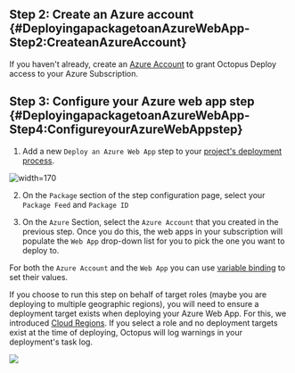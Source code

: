 ## Step 2: Create an Azure account {#DeployingapackagetoanAzureWebApp-Step2:CreateanAzureAccount}

If you haven't already, create an [Azure Account](/docs/infrastructure/deployment-targets/azure/index.md) to grant Octopus Deploy access to your Azure Subscription.

## Step 3: Configure your Azure web app step {#DeployingapackagetoanAzureWebApp-Step4:ConfigureyourAzureWebAppstep}

1. Add a new `Deploy an Azure Web App` step to your [project's deployment process](/docs/deployment-process/steps/index.md).

![](5865899.png "width=170")

2. On the `Package` section of the step configuration page, select your `Package Feed` and `Package ID`

3. On the `Azure` Section, select the `Azure Account` that you created in the previous step. Once you do this, the web apps in your subscription will populate the `Web App` drop-down list for you to pick the one you want to deploy to.

For both the `Azure Account` and the `Web App` you can use [variable binding](/docs/projects/variables/variable-substitutions.md) to set their values.

If you choose to run this step on behalf of target roles (maybe you are deploying to multiple geographic regions), you will need to ensure a deployment target exists when deploying your Azure Web App. For this, we introduced [Cloud Regions](/docs/infrastructure/deployment-targets/cloud-regions.md). If you select a role and no deployment targets exist at the time of deploying, Octopus will log warnings in your deployment's task log.

![](deploying-an-azure-web-app.png)
